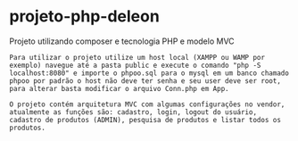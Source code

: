 # projeto-php-deleon
 Projeto utilizando composer e tecnologia PHP e modelo MVC

    Para utilizar o projeto utilize um host local (XAMPP ou WAMP por exemplo) navegue até a pasta public e execute o comando "php -S localhost:8080" e importe o phpoo.sql para o mysql em um banco chamado phpoo por padrão o host não deve ter senha e seu user deve ser root, para alterar basta modificar o arquivo Conn.php em App.

    O projeto contém arquitetura MVC com algumas configurações no vendor, atualmente as funções são: cadastro, login, logout do usuário, cadastro de produtos (ADMIN), pesquisa de produtos e listar todos os produtos.

